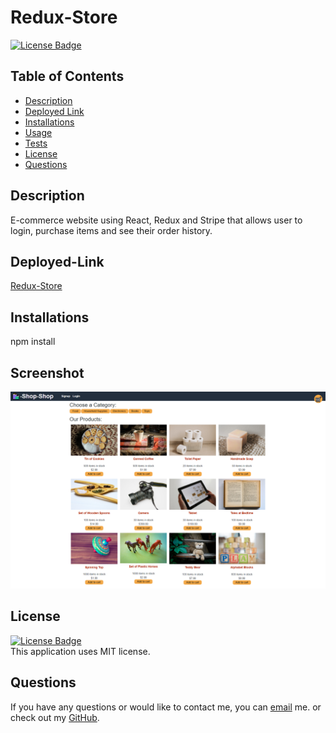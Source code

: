 # Redux-Store

[![License Badge](https://img.shields.io/static/v1?label=License&message=MIT&color=blue&?style=plastic&link=https://choosealicense.com/licenses/mit/)](https://choosealicense.com/licenses/mit/)

  ## Table of Contents
  - [Description](#Description)
  - [Deployed Link](#Deployed-Link)
  - [Installations](#Installations)
  - [Usage](#Usage)
  - [Tests](#Tests)
  - [License](#License)
  - [Questions](#Questions)

## Description
 E-commerce website using React, Redux and Stripe that allows user to login, purchase items and see their order history.

## Deployed-Link
[Redux-Store](https://my-redux-store.herokuapp.com/)

## Installations
  npm install

## Screenshot
![](https://github.com/NicoleWrz/Redux-Store/blob/78c5e54e75b605e3669ecd6dd5343711a391395a/client/src/assets/redux-store-SS.png)

## License
[![License Badge](https://img.shields.io/static/v1?label=License&message=MIT&color=blue&?style=plastic&link=https://choosealicense.com/licenses/mit/)](https://choosealicense.com/licenses/mit/)
  </br>
  This application uses MIT license. 

## Questions 
  If you have any questions or would like to contact me, you can [email](mailto:nicolewrz@gmail.com) me. 
  or check out my [GitHub](https://github.com/NicoleWrz).


